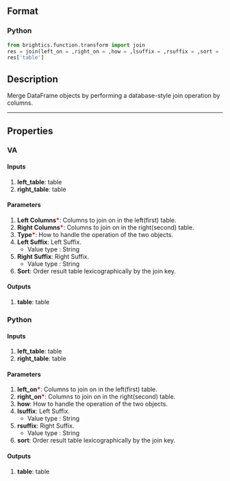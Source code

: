 ## Format
### Python
```python
from brightics.function.transform import join
res = join(left_on = ,right_on = ,how = ,lsuffix = ,rsuffix = ,sort = )
res['table']
```

## Description
Merge DataFrame objects by performing a database-style join operation by columns.

---

## Properties
### VA
#### Inputs
1. **left_table**: table
2. **right_table**: table

#### Parameters
1. **Left Columns**<b style="color:red">*</b>: Columns to join on in the left(first) table.
2. **Right Columns**<b style="color:red">*</b>: Columns to join on in the right(second) table.
3. **Type**<b style="color:red">*</b>: How to handle the operation of the two objects.
4. **Left Suffix**: Left Suffix.
   - Value type : String
5. **Right Suffix**: Right Suffix.
   - Value type : String
6. **Sort**: Order result table lexicographically by the join key.

#### Outputs
1. **table**: table

### Python
#### Inputs
1. **left_table**: table
2. **right_table**: table

#### Parameters
1. **left_on**<b style="color:red">*</b>: Columns to join on in the left(first) table.
2. **right_on**<b style="color:red">*</b>: Columns to join on in the right(second) table.
3. **how**: How to handle the operation of the two objects.
4. **lsuffix**: Left Suffix.
   - Value type : String
5. **rsuffix**: Right Suffix.
   - Value type : String
6. **sort**: Order result table lexicographically by the join key.

#### Outputs
1. **table**: table

